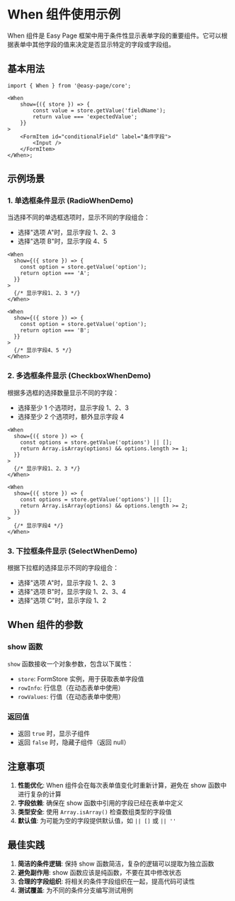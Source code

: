 # When 组件使用示例

When 组件是 Easy Page 框架中用于条件性显示表单字段的重要组件。它可以根据表单中其他字段的值来决定是否显示特定的字段或字段组。

## 基本用法

```tsx
import { When } from '@easy-page/core';

<When
	show={({ store }) => {
		const value = store.getValue('fieldName');
		return value === 'expectedValue';
	}}
>
	<FormItem id="conditionalField" label="条件字段">
		<Input />
	</FormItem>
</When>;
```

## 示例场景

### 1. 单选框条件显示 (RadioWhenDemo)

当选择不同的单选框选项时，显示不同的字段组合：

- 选择"选项 A"时，显示字段 1、2、3
- 选择"选项 B"时，显示字段 4、5

```tsx
<When
  show={({ store }) => {
    const option = store.getValue('option');
    return option === 'A';
  }}
>
  {/* 显示字段1、2、3 */}
</When>

<When
  show={({ store }) => {
    const option = store.getValue('option');
    return option === 'B';
  }}
>
  {/* 显示字段4、5 */}
</When>
```

### 2. 多选框条件显示 (CheckboxWhenDemo)

根据多选框的选择数量显示不同的字段：

- 选择至少 1 个选项时，显示字段 1、2、3
- 选择至少 2 个选项时，额外显示字段 4

```tsx
<When
  show={({ store }) => {
    const options = store.getValue('options') || [];
    return Array.isArray(options) && options.length >= 1;
  }}
>
  {/* 显示字段1、2、3 */}
</When>

<When
  show={({ store }) => {
    const options = store.getValue('options') || [];
    return Array.isArray(options) && options.length >= 2;
  }}
>
  {/* 显示字段4 */}
</When>
```

### 3. 下拉框条件显示 (SelectWhenDemo)

根据下拉框的选择显示不同的字段组合：

- 选择"选项 A"时，显示字段 1、2、3
- 选择"选项 B"时，显示字段 1、2、3、4
- 选择"选项 C"时，显示字段 1、2

## When 组件的参数

### show 函数

`show` 函数接收一个对象参数，包含以下属性：

- `store`: FormStore 实例，用于获取表单字段值
- `rowInfo`: 行信息（在动态表单中使用）
- `rowValues`: 行值（在动态表单中使用）

### 返回值

- 返回 `true` 时，显示子组件
- 返回 `false` 时，隐藏子组件（返回 null）

## 注意事项

1. **性能优化**: When 组件会在每次表单值变化时重新计算，避免在 show 函数中进行复杂的计算
2. **字段依赖**: 确保在 show 函数中引用的字段已经在表单中定义
3. **类型安全**: 使用 `Array.isArray()` 检查数组类型的字段值
4. **默认值**: 为可能为空的字段提供默认值，如 `|| []` 或 `|| ''`

## 最佳实践

1. **简洁的条件逻辑**: 保持 show 函数简洁，复杂的逻辑可以提取为独立函数
2. **避免副作用**: show 函数应该是纯函数，不要在其中修改状态
3. **合理的字段组织**: 将相关的条件字段组织在一起，提高代码可读性
4. **测试覆盖**: 为不同的条件分支编写测试用例
